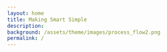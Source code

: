 ```yaml
---
layout: home
title: Making Smart Simple
description:
background: /assets/theme/images/process_flow2.png
permalink: /
---
```


